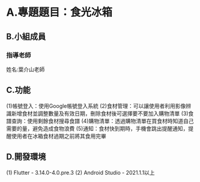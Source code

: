 # A.專題題目：食光冰箱
## B.小組成員
### 指導老師
姓名:葉介山老師
## C.功能
(1)帳號登入：使用Google帳號登入系統
(2)食材管理：可以讓使用者利用影像辨識新增食材並調整數量及有效日期，刪除食材後可選擇要不要加入購物清單
(3)食譜查詢：使用剩餘食材搜尋食譜
(4)購物清單：透過購物清單在買食材時知道自己需要的量，避免造成食物浪費
(5)通知：食材快到期時，手機會跳出提醒通知，提醒使用者在冰箱食材過期之前將其食用完畢
## D.開發環境
(1) Flutter - 3.14.0-4.0.pre.3
(2) Android Studio - 2021.1.1以上